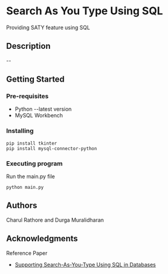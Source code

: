 # Search As You Type Using SQL

Providing SATY feature using SQL

## Description

--

## Getting Started

### Pre-requisites
* Python --latest version
* MySQL Workbench

### Installing

```
pip install tkinter
pip install mysql-connector-python
```

### Executing program
Run the main.py file
```
python main.py
```

## Authors

Charul Rathore and Durga Muralidharan 


## Acknowledgments

Reference Paper
* [Supporting Search-As-You-Type Using SQL in Databases](https://ieeexplore.ieee.org/abstract/document/5936070?casa_token=5B3wtSLJYogAAAAA:fUUrfiPFc-oxgxxS_F5KC63TleGnYyx0Q-jrpLQC1im2SEimM3dyN93ihuPHjLsJdSxxZcIjZA)
